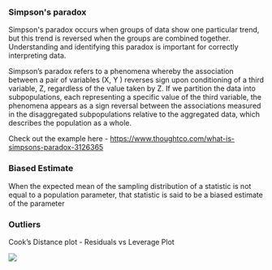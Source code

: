 ### Simpson's paradox
Simpson's paradox occurs when groups of data show one particular trend, but this trend is reversed when the groups are combined together. Understanding and identifying this paradox is important for correctly interpreting data.

Simpson’s paradox refers to a phenomena whereby the association between a pair of variables (X, Y ) reverses sign upon conditioning of a third variable, Z, regardless of the value taken by Z. If we partition the data into subpopulations, each representing a specific value of the third variable, the phenomena appears as a sign reversal between the associations measured in the disaggregated subpopulations relative to the aggregated data, which describes the population as a whole.

Check out the example here - https://www.thoughtco.com/what-is-simpsons-paradox-3126365

### Biased Estimate
When the expected mean of the sampling distribution of a statistic is not equal to a population parameter, that statistic is said to be a biased estimate of the parameter

### Outliers
Cook’s Distance plot - Residuals vs Leverage Plot


![](https://s3-ap-south-1.amazonaws.com/av-blog-media/wp-content/uploads/2017/04/30195702/Stats1.png)
